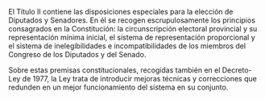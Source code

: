 El Título II contiene las disposiciones especiales para la elección de Diputados y Senadores. En él se recogen escrupulosamente los principios consagrados en la Constitución: la circunscripción electoral provincial y su representación mínima inicial, el sistema de representación proporcional y el sistema de inelegibilidades e incompatibilidades de los miembros del Congreso de los Diputados y del Senado.

Sobre estas premisas constitucionales, recogidas también en el Decreto-Ley de 1977, la Ley trata de introducir mejoras técnicas y correcciones que redunden en un mejor funcionamiento del sistema en su conjunto.


